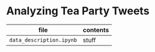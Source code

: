 # Analyzing Tea Party Tweets
|**file**|**contents**|
|------|------|
|`data_description.ipynb`|stuff|
